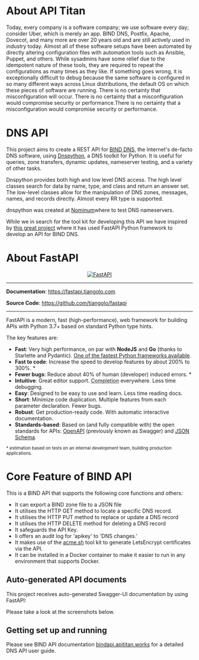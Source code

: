 # About API Titan 

Today, every company is a software company; we use software every day; consider Uber, which is merely an app. BIND DNS, Postfix, Apache, Dovecot, and many more are over 20 years old and are still actively used in industry today. Almost all of these software setups have been automated by directly altering configuration files with automation tools such as Ansible, Puppet, and others. While sysadmins have some relief due to the idempotent nature of these tools, they are required to repeat the configurations as many times as they like. If something goes wrong, it is exceptionally difficult to debug because the same software is configured in so many different ways across Linux distributions, the default OS on which these pieces of software are running. There is no certainty that misconfiguration will occur. There is no certainty that a misconfiguration would compromise security or performance.There is no certainty that a misconfiguration would compromise security or performance.



# DNS API

This project aims to create a REST API for [BIND DNS](https://www.isc.org/bind/), the Internet's de-facto DNS software, using [Dnspython](https://www.dnspython.org/), a DNS toolkit for Python. It is useful for queries, zone transfers, dynamic updates, nameserver testing, and a variety of other tasks.

Dnspython provides both high and low level DNS access. The high level classes search for data by name, type, and class and return an answer set. The low-level classes allow for the manipulation of DNS zones, messages, names, and records directly. Almost every RR type is supported.

dnspython was created at [Nominum](https://www.nominum.com)where to test DNS nameservers.

While we in search for  the tool kit for developing this API we have inspired by [this great project](https://gitlab.com/jaytuck/bind-rest-api) where it has used FastAPI Python  framework to develop an API for BIND DNS. 

# About FastAPI 

<p align="center">
  <a href="https://fastapi.tiangolo.com"><img src="https://fastapi.tiangolo.com/img/logo-margin/logo-teal.png" alt="FastAPI"></a>
</p>

---

**Documentation**: <a href="https://fastapi.tiangolo.com" target="_blank">https://fastapi.tiangolo.com</a>

**Source Code**: <a href="https://github.com/tiangolo/fastapi" target="_blank">https://github.com/tiangolo/fastapi</a>

---

FastAPI is a modern, fast (high-performance), web framework for building APIs with Python 3.7+ based on standard Python type hints.

The key features are:

* **Fast**: Very high performance, on par with **NodeJS** and **Go** (thanks to Starlette and Pydantic). [One of the fastest Python frameworks available](#performance).
* **Fast to code**: Increase the speed to develop features by about 200% to 300%. *
* **Fewer bugs**: Reduce about 40% of human (developer) induced errors. *
* **Intuitive**: Great editor support. <abbr title="also known as auto-complete, autocompletion, IntelliSense">Completion</abbr> everywhere. Less time debugging.
* **Easy**: Designed to be easy to use and learn. Less time reading docs.
* **Short**: Minimize code duplication. Multiple features from each parameter declaration. Fewer bugs.
* **Robust**: Get production-ready code. With automatic interactive documentation.
* **Standards-based**: Based on (and fully compatible with) the open standards for APIs: <a href="https://github.com/OAI/OpenAPI-Specification" class="external-link" target="_blank">OpenAPI</a> (previously known as Swagger) and <a href="https://json-schema.org/" class="external-link" target="_blank">JSON Schema</a>.

<small>* estimation based on tests on an internal development team, building production applications.</small>

# Core Feature of BIND API

This is a BIND API that supports the following core functions and others:

* It can  export a BIND  zone file to a JSON  file
* It utilises the HTTP GET method to locate a specific DNS record.
* It utilises the HTTP PUT  method to replace or update a DNS record
* It utilises the HTTP DELETE method for deleting a DNS record
* It safeguards the API Key. 
* Ii offers an audit log for 'apikey' to 'DNS changes.'
* It makes use of the [acme.sh](https://acme.sh) tool kit to generate LetsEncrypt certificates via the API.
* It can be installed in a Docker container to make it easier to run in any environment that supports Docker.

## Auto-generated API documents

This project receives auto-generated Swagger-UI documentation by using FastAPI: 

Please take a look at the screenshots below.

## Getting set up and running

Please see BIND API documentation [bindapi.apititan.works](https://bindapi.apititan.works) for a detailed DNS API user guide.

